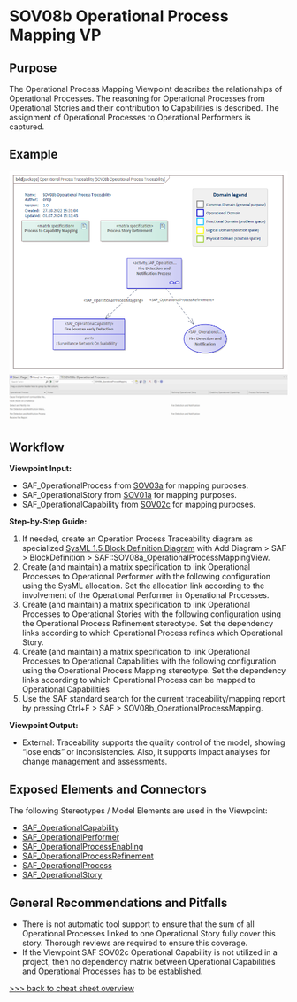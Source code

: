 # SOV08b Operational Process Mapping VP

## Purpose
The Operational Process Mapping Viewpoint describes the relationships of Operational Processes. The reasoning for Operational Processes from Operational Stories and their contribution to Capabilities is described. The assignment of Operational Processes to Operational Performers is captured.

## Example
![SOV08b](../pics/SOV08b-example1.png)
![SOV08b](../pics/SOV08b-example2.png)

## Workflow
**Viewpoint Input:**
* SAF_OperationalProcess from [SOV03a](Operational-Process-Viewpoint.md) for mapping purposes.
* SAF_OperationalStory from [SOV01a](Operational-Story-Viewpoint.md) for mapping purposes.
* SAF_OperationalCapability from [SOV02c](Operational-Capability-Viewpoint.md) for mapping purposes.

**Step-by-Step Guide:**
1.	If needed, create an Operation Process Traceability diagram as specialized [SysML 1.5 Block Definition Diagram](https://sparxsystems.com/enterprise_architect_user_guide/16.1/modeling_languages/block_definition_diagrams.html) with Add Diagram > SAF > BlockDefinition > SAF::SOV08a_OperationalProcessMappingView.
2.	Create (and maintain) a matrix specification to link Operational Processes to Operational Performer with the following configuration using the SysML allocation. Set the allocation link according to the involvement of the Operational Performer in Operational Processes.
3.	Create (and maintain) a matrix specification to link Operational Processes to Operational Stories with the following configuration using the Operational Process Refinement stereotype. Set the dependency links according to which Operational Process refines which Operational Story.
4.	Create (and maintain) a matrix specification to link Operational Processes to Operational Capabilities with the following configuration using the Operational Process Mapping stereotype. Set the dependency links according to which Operational Process can be mapped to Operational Capabilities
5.	Use the SAF standard search for the current traceability/mapping report by pressing Ctrl+F > SAF > SOV08b_OperationalProcessMapping. 

**Viewpoint Output:**
* External: Traceability supports the quality control of the model, showing “lose ends” or inconsistencies. Also, it supports impact analyses for change management and assessments.

## Exposed Elements and Connectors
The following Stereotypes / Model Elements are used in the Viewpoint:
* [SAF_OperationalCapability](https://saf.gfse.org/userdoc/stereotypes.html#saf_operationalcapability)
* [SAF_OperationalPerformer](https://saf.gfse.org/userdoc/stereotypes.html#saf_operationalperformer)
* [SAF_OperationalProcessEnabling](https://saf.gfse.org/userdoc/stereotypes.html#saf_operationalprocessenabling)
* [SAF_OperationalProcessRefinement](https://saf.gfse.org/userdoc/stereotypes.html#saf_operationalprocessrefinement)
* [SAF_OperationalProcess](https://saf.gfse.org/userdoc/stereotypes.html#saf_operationalprocess)
* [SAF_OperationalStory](https://saf.gfse.org/userdoc/stereotypes.html#saf_operationalstory)

## General Recommendations and Pitfalls
* There is not automatic tool support to ensure that the sum of all Operational Processes linked to one Operational Story fully cover this story. Thorough reviews are required to ensure this coverage.
* If the Viewpoint SAF SOV02c Operational Capability is not utilized in a project, then no dependency matrix between Operational Capabilities and Operational Processes has to be established.

[>>> back to cheat sheet overview](../CheatSheet.md)
